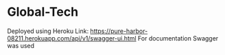 # Global-Tech
Deployed using Heroku
Link: https://pure-harbor-08211.herokuapp.com/api/v1/swagger-ui.html
For documentation Swagger was used
